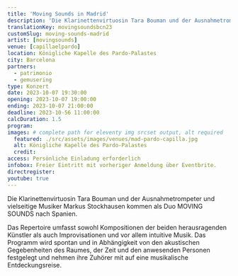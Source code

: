```yaml
---
title: 'Moving Sounds in Madrid'
description: 'Die Klarinettenvirtuosin Tara Bouman und der Ausnahmetrompeter und vielseitige Musiker Markus Stockhausen werden als Duo MOVING SOUNDS in Spanien Konzerte geben.'
translationKey: movingsoundsbcn23
customSlug: moving-sounds-madrid
artist: [movingsounds]
venue: [capillaelpardo]
location: Königliche Kapelle des Pardo-Palastes
city: Barcelona
partners:
  - patrimonio
  - gemusering
type: Konzert
date: 2023-10-07 19:30:00
opening: 2023-10-07 19:00:00
ending: 2023-10-07 21:00:00
deadline: 2023-10-56 11:00:00
calcDuration: 1.5
program:
images: # complete path for eleventy img srcset output, alt required
  featured: ./src/assets/images/venues/mad-pardo-capilla.jpg
  alt: Königliche Kapelle des Pardo-Palastes
  credit:
access: Persönliche Einladung erforderlich
infobox: Freier Eintritt mit vorheriger Anmeldung über Eventbrite.
directregister:
youtube: true
---
```


Die Klarinettenvirtuosin Tara Bouman und der Ausnahmetrompeter und vielseitige Musiker Markus Stockhausen kommen als Duo MOVING SOUNDS nach Spanien.

Das Repertoire umfasst sowohl Kompositionen der beiden herausragenden Künstler als auch Improvisationen und vor allem intuitive Musik. Das Programm wird spontan und in Abhängigkeit von den akustischen Gegebenheiten des Raumes, der Zeit und den anwesenden Personen festgelegt und nehmen ihre Zuhörer mit auf eine musikalische Entdeckungsreise.
